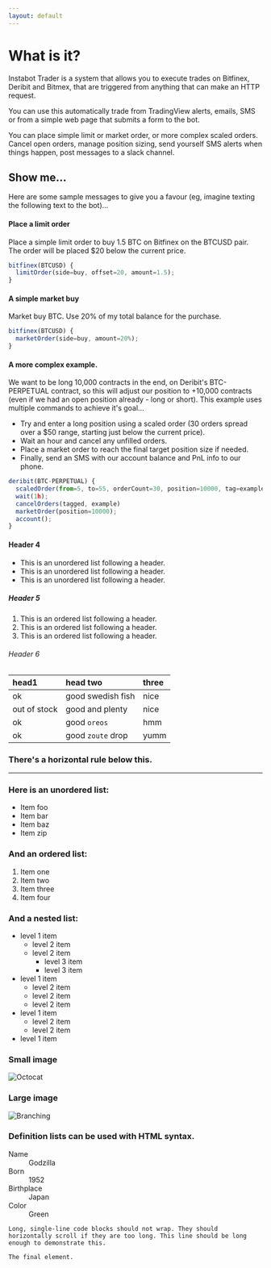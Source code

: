 ```yaml
---
layout: default
---
```



# What is it?

Instabot Trader is a system that allows you to execute trades on Bitfinex,
Deribit and Bitmex, that are triggered from anything that can make an HTTP
request.

You can use this automatically trade from TradingView alerts, emails, SMS or
from a simple web page that submits a form to the bot.

You can place simple limit or market order, or more complex scaled orders.
Cancel open orders, manage position sizing, send yourself SMS alerts when things
happen, post messages to a slack channel.

## Show me...

Here are some sample messages to give you a favour (eg, imagine texting the
  following text to the bot)...

#### Place a limit order

Place a simple limit order to buy 1.5 BTC on Bitfinex on the BTCUSD pair.
The order will be placed $20 below the current price.

```js
bitfinex(BTCUSD) {
  limitOrder(side=buy, offset=20, amount=1.5);
}
```

#### A simple market buy

Market buy BTC. Use 20% of my total balance for the purchase.

```js
bitfinex(BTCUSD) {
  marketOrder(side=buy, amount=20%);
}
```


#### A more complex example.

We want to be long 10,000 contracts in the end, on Deribit's BTC-PERPETUAL
contract, so this will adjust our position to +10,000 contracts
(even if we had an open position already - long or short). This example
uses multiple commands to achieve it's goal...

* Try and enter a long position using a scaled order (30 orders spread over
a $50 range, starting just below the current price).
* Wait an hour and cancel any unfilled orders.
* Place a market order to reach the final target position size if needed.
* Finally, send an SMS with our account balance and PnL info to our phone.

```js
deribit(BTC-PERPETUAL) {
  scaledOrder(from=5, to=55, orderCount=30, position=10000, tag=example);
  wait(1h);
  cancelOrders(tagged, example)
  marketOrder(position=10000);
  account();
}
```


#### Header 4

*   This is an unordered list following a header.
*   This is an unordered list following a header.
*   This is an unordered list following a header.

##### Header 5

1.  This is an ordered list following a header.
2.  This is an ordered list following a header.
3.  This is an ordered list following a header.

###### Header 6

| head1        | head two          | three |
|:-------------|:------------------|:------|
| ok           | good swedish fish | nice  |
| out of stock | good and plenty   | nice  |
| ok           | good `oreos`      | hmm   |
| ok           | good `zoute` drop | yumm  |

### There's a horizontal rule below this.

* * *

### Here is an unordered list:

*   Item foo
*   Item bar
*   Item baz
*   Item zip

### And an ordered list:

1.  Item one
1.  Item two
1.  Item three
1.  Item four

### And a nested list:

- level 1 item
  - level 2 item
  - level 2 item
    - level 3 item
    - level 3 item
- level 1 item
  - level 2 item
  - level 2 item
  - level 2 item
- level 1 item
  - level 2 item
  - level 2 item
- level 1 item

### Small image

![Octocat](https://assets-cdn.github.com/images/icons/emoji/octocat.png)

### Large image

![Branching](https://guides.github.com/activities/hello-world/branching.png)


### Definition lists can be used with HTML syntax.

<dl>
<dt>Name</dt>
<dd>Godzilla</dd>
<dt>Born</dt>
<dd>1952</dd>
<dt>Birthplace</dt>
<dd>Japan</dd>
<dt>Color</dt>
<dd>Green</dd>
</dl>

```
Long, single-line code blocks should not wrap. They should horizontally scroll if they are too long. This line should be long enough to demonstrate this.
```

```
The final element.
```

